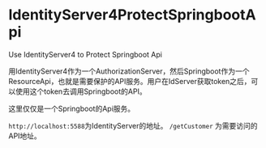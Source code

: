 # IdentityServer4ProtectSpringbootApi
Use IdentityServer4 to Protect Springboot Api

用IdentityServer4作为一个AuthorizationServer，然后Springboot作为一个ResourceApi，也就是需要保护的API服务。用户在IdServer获取token之后，可以使用这个token去调用Springboot的API。

这里仅仅是一个Springboot的Api服务。

`http://localhost:5588`为IdentityServer的地址。
`/getCustomer` 为需要访问的API地址。
